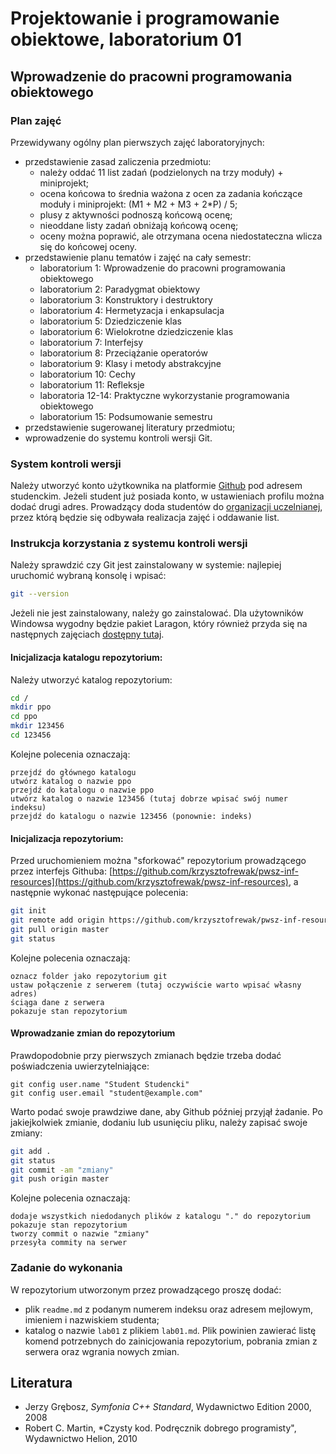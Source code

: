 # Projektowanie i programowanie obiektowe, laboratorium 01

## Wprowadzenie do pracowni programowania obiektowego

### Plan zajęć
Przewidywany ogólny plan pierwszych zajęć laboratoryjnych:
* przedstawienie zasad zaliczenia przedmiotu:
  * należy oddać 11 list zadań (podzielonych na trzy moduły) + miniprojekt;
  * ocena końcowa to średnia ważona z ocen za zadania kończące moduły i miniprojekt: (M1 + M2 + M3 + 2*P) / 5;
  * plusy z aktywności podnoszą końcową ocenę;
  * nieoddane listy zadań obniżają końcową ocenę;
  * oceny można poprawić, ale otrzymana ocena niedostateczna wlicza się do końcowej oceny.
* przedstawienie planu tematów i zajęć na cały semestr:
  * laboratorium 1: Wprowadzenie do pracowni programowania obiektowego 	
  * laboratorium 2: Paradygmat obiektowy 	
  * laboratorium 3: Konstruktory i destruktory 	
  * laboratorium 4: Hermetyzacja i enkapsulacja 	
  * laboratorium 5: Dziedziczenie klas 	
  * laboratorium 6: Wielokrotne dziedziczenie klas 	
  * laboratorium 7: Interfejsy 	
  * laboratorium 8: Przeciążanie operatorów 	
  * laboratorium 9: Klasy i metody abstrakcyjne 	
  * laboratorium 10: Cechy 	
  * laboratorium 11: Refleksje
  * laboratoria 12-14: Praktyczne wykorzystanie programowania obiektowego
  * laboratorium 15: Podsumowanie semestru
* przedstawienie sugerowanej literatury przedmiotu;
* wprowadzenie do systemu kontroli wersji Git.

### System kontroli wersji
Należy utworzyć konto użytkownika na platformie [Github](http://github.com/) pod adresem studenckim. Jeżeli student już posiada konto, w ustawieniach profilu można dodać drugi adres. Prowadzący doda studentów do [organizacji uczelnianej](https://github.com/pwsz-legnica), przez którą będzie się odbywała realizacja zajęć i oddawanie list.

### Instrukcja korzystania z systemu kontroli wersji
 Należy sprawdzić czy Git jest zainstalowany w systemie: najlepiej uruchomić wybraną konsolę i wpisać:
```bash
git --version
```
Jeżeli nie jest zainstalowany, należy go zainstalować. Dla użytowników Windowsa wygodny będzie pakiet Laragon, który również przyda się na następnych zajęciach [dostępny tutaj](https://sourceforge.net/projects/laragon/files/releases/4.0/laragon-full.exe).

#### Inicjalizacja katalogu repozytorium:
Należy utworzyć katalog repozytorium:
```bash
cd /
mkdir ppo
cd ppo
mkdir 123456
cd 123456
```

Kolejne polecenia oznaczają:
```
przejdź do głównego katalogu
utwórz katalog o nazwie ppo
przejdź do katalogu o nazwie ppo
utwórz katalog o nazwie 123456 (tutaj dobrze wpisać swój numer indeksu)
przejdź do katalogu o nazwie 123456 (ponownie: indeks)
```

#### Inicjalizacja repozytorium:
Przed uruchomieniem można "sforkować" repozytorium prowadzącego przez interfejs Githuba: [https://github.com/krzysztofrewak/pwsz-inf-resources](https://github.com/krzysztofrewak/pwsz-inf-resources), a następnie wykonać następujące polecenia:

```bash
git init
git remote add origin https://github.com/krzysztofrewak/pwsz-inf-resources.git
git pull origin master
git status
```

Kolejne polecenia oznaczają:
```
oznacz folder jako repozytorium git
ustaw połączenie z serwerem (tutaj oczywiście warto wpisać własny adres)
ściąga dane z serwera
pokazuje stan repozytorium
```

#### Wprowadzanie zmian do repozytorium
Prawdopodobnie przy pierwszych zmianach będzie trzeba dodać poświadczenia uwierzytelniające:
```
git config user.name "Student Studencki"
git config user.email "student@example.com"
```

Warto podać swoje prawdziwe dane, aby Github później przyjął żadanie. Po jakiejkolwiek zmianie, dodaniu lub usunięciu pliku, należy zapisać swoje zmiany: 
```bash
git add .
git status
git commit -am "zmiany"
git push origin master
```

Kolejne polecenia oznaczają:
```
dodaje wszystkich niedodanych plików z katalogu "." do repozytorium
pokazuje stan repozytorium
tworzy commit o nazwie "zmiany"
przesyła commity na serwer
```

### Zadanie do wykonania
W repozytorium utworzonym przez prowadzącego proszę dodać:
* plik `readme.md` z podanym numerem indeksu oraz adresem mejlowym, imieniem i nazwiskiem studenta;
* katalog o nazwie `lab01` z plikiem `lab01.md`. Plik powinien zawierać listę komend potrzebnych do zainicjowania repozytorium, pobrania zmian z serwera oraz wgrania nowych zmian.

## Literatura
* Jerzy Grębosz, *Symfonia C++ Standard*, Wydawnictwo Edition 2000, 2008
* Robert C. Martin, *Czysty kod. Podręcznik dobrego programisty", Wydawnictwo Helion, 2010 
